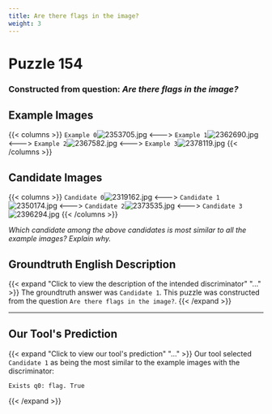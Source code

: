 ```yaml
---
title: Are there flags in the image?
weight: 3
---
```


# Puzzle 154
### Constructed from question: _Are there flags in the image?_


## Example Images
{{< columns >}}
`Example 0`![2353705.jpg](/gqa_images/2353705.jpg)
<--->
`Example 1`![2362690.jpg](/gqa_images/2362690.jpg)
<--->
`Example 2`![2367582.jpg](/gqa_images/2367582.jpg)
<--->
`Example 3`![2378119.jpg](/gqa_images/2378119.jpg)
{{< /columns >}}

## Candidate Images
{{< columns >}}
`Candidate 0`![2319162.jpg](/gqa_images/2319162.jpg)
<--->
`Candidate 1`![2350174.jpg](/gqa_images/2350174.jpg)
<--->
`Candidate 2`![2373535.jpg](/gqa_images/2373535.jpg)
<--->
`Candidate 3`![2396294.jpg](/gqa_images/2396294.jpg)
{{< /columns >}}

*Which candidate among the above candidates is most similar to all the example images? Explain why.*

## Groundtruth English Description

{{< expand "Click to view the description of the intended discriminator" "..." >}}
The groundtruth answer was `Candidate 1`. This puzzle was constructed from the question `Are there flags in the image?`.
{{< /expand >}}

---

## Our Tool's Prediction

{{< expand "Click to view our tool's prediction" "..." >}}
Our tool selected `Candidate 1` as being the most similar to the example images with the discriminator:
```plaintext
Exists q0: flag. True
```
{{< /expand >}}
